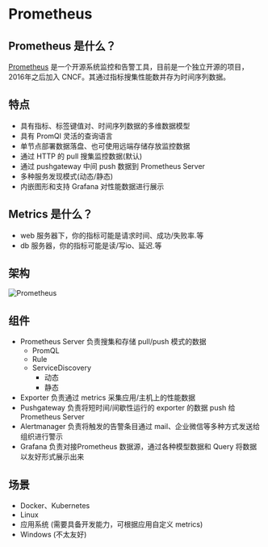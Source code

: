# Prometheus

## Prometheus 是什么？

[Prometheus](https://github.com/prometheus) 是一个开源系统监控和告警工具，目前是一个独立开源的项目，2016年之后加入 CNCF。其通过指标搜集性能数并存为时间序列数据。

## 特点

- 具有指标、标签键值对、时间序列数据的多维数据模型
- 具有 PromQl 灵活的查询语言
- 单节点部署数据落盘、也可使用远端存储存放监控数据
- 通过 HTTP 的 pull 搜集监控数据(默认)
- 通过 pushgateway 中间 push 数据到 Prometheus Server
- 多种服务发现模式(动态/静态)
- 内嵌图形和支持 Grafana 对性能数据进行展示

## Metrics 是什么？

- web 服务器下，你的指标可能是请求时间、成功/失败率.等
- db 服务器，你的指标可能是读/写io、延迟.等

## 架构

![Prometheus](other/prometheus/prometheus-architecture.png)

## 组件

- Prometheus Server 负责搜集和存储 pull/push 模式的数据
  - PromQL
  - Rule
  - ServiceDiscovery
    - 动态
    - 静态
- Exporter 负责通过 metrics 采集应用/主机上的性能数据
- Pushgateway 负责将短时间/间歇性运行的 exporter 的数据 push 给 Prometheus Server
- Alertmanager 负责将触发的告警条目通过 mail、企业微信等多种方式发送给组织进行警示
- Grafana 负责对接Prometheus 数据源，通过各种模型数据和 Query 将数据以友好形式展示出来

## 场景

- Docker、Kubernetes
- Linux 
- 应用系统 (需要具备开发能力，可根据应用自定义 metrics)
- Windows (不太友好)
